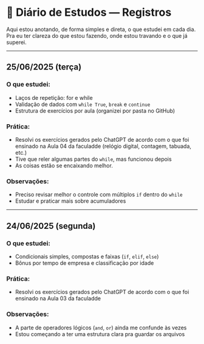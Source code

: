# 📆 Diário de Estudos — Registros

Aqui estou anotando, de forma simples e direta, o que estudei em cada dia. Pra eu ter clareza do que estou fazendo, onde estou travando e o que já superei.

---

## 25/06/2025 (terça)

### O que estudei:
- Laços de repetição: for e while
- Validação de dados com `while True`, `break` e `continue`
- Estrutura de exercícios por aula (organizei por pasta no GitHub)

### Prática:
- Resolvi os exercícios gerados pelo ChatGPT de acordo com o que foi ensinado na Aula 04 da faculadde (relógio digital, contagem, tabuada, etc.)
- Tive que reler algumas partes do `while`, mas funcionou depois
- As coisas estão se encaixando melhor.

### Observações:
- Preciso revisar melhor o controle com múltiplos `if` dentro do `while`
- Estudar e praticar mais sobre acumuladores

---

## 24/06/2025 (segunda)

### O que estudei:
- Condicionais simples, compostas e faixas (`if`, `elif`, `else`)
- Bônus por tempo de empresa e classificação por idade

### Prática:
- Resolvi os exercícios gerados pelo ChatGPT de acordo com o que foi ensinado na Aula 03 da faculadde

### Observações:
- A parte de operadores lógicos (`and`, `or`) ainda me confunde às vezes
- Estou começando a ter uma estrutura clara pra guardar os arquivos
